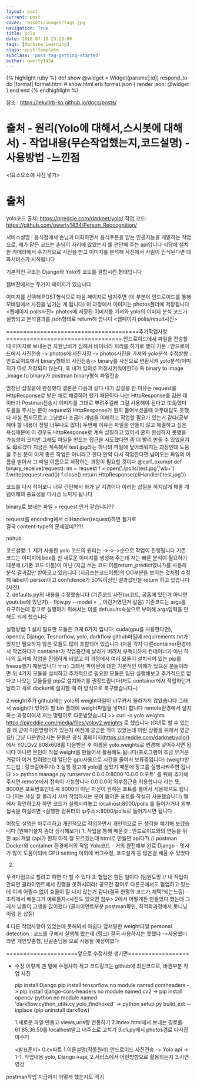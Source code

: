 ```yaml
---
layout: post
current: post
cover:  assets/images/tags.jpg
navigation: True
title: yolo
date: 2018-07-10 23:23:00
tags: [Machine_Learning]
class: post-template
subclass: 'post tag-getting-started'
author: qwerty1434
---
```


{% highlight ruby %}
def show
  @widget = Widget(params[:id])
  respond_to do |format|
    format.html # show.html.erb
    format.json { render json: @widget }
  end
end
{% endhighlight %}

참조 : https://jekyllrb-ko.github.io/docs/posts/


# 출처 - 원리(Yolo에 대해서,스시봇에 대해서) - 작업내용(무슨작업했는지,코드설명) - 사용방법 -느낀점
<!요소요소에 사진 넣기>


# 출처
yolo코드 출처: https://pjreddie.com/darknet/yolo/ 
작업 코드: https://github.com/qwerty1434/Person_Reocognition/

서비스설명 : 음식점에서 손님과 대화하면서 음식주문을 받는 인공지능을 개발하는 작업으로,
제가 맡은 코드는 손님이 자리에 앉았는지 를 판단해 주는 api입니다
식당에 설치한 카메라에서 주기적으로 사진을 받고 이미지를 분석해 사진에서 사람이 인식된다면 대화서비스가 시작됩니다


기본적인 구조는 Django와 Yolo의 코드를 결합시킨 형태입니다

웹버젼에서는 두가지 페이지가 있습니다

이미지를 선택해 POST형식으로 다음 페이지로 넘겨주면 (이 부분이 안드로이드를 통해 모바일에서 사진을 넘기는 게 됩니다)
이 과정에서 이미지는 photos폴더에 저장됩니다
<웹페이지 polls사진>
photos에 저장된 이미지를 가져와 yolo의 이미지 분석 코드가 실행되고 분석결과를 json형태로 return해 줍니다
<웹페이지 polls/result사진>

    
    
=======================================추가작업사항==================================
안드로이드에서 파일을 전송할 때 이미지로 보내는건 자원낭비가 심해서 바이너리 처리를 하기로 했다
기본 : 안드로이드에서 사진전송 -> photos에 사진저장 -> photos사진을 가져와 yolo분석
수정방향 : 안드로이드에서 binary형태의 사진전송-> binary를 사진으로 변환시켜 yolo분석(이미지가 따로 저장되지 않는다, 혹 내가 임의로 저장시켜줘야한다)
즉 binary to image ,image to binary가 
    postman binary형식 파일전송

엄청난 삽질끝에 완성했다 결론은 다음과 같다 
내가 삽질을 한 이유는 request를 HttpResponse로 받은 채로 해결하려 했기 때문이다
나는 HttpResponse를 감싼 데이터가 Postman전송시 이미지를 그대로 뿌려주길래 그걸 사용해야 된다고 生角했다
도움을 주시는 분이 request와 HttpResponse가 뭔지 물어보셨을때 아무대답도 못했다 사실 뭔지모르고 그냥썼다
조금더 개념을 이해하고 작업할 필요가 있는거 같다(공부해야 할 내용이 정말 너무나도 많다)
두번째 이유는 파일을 만들지 않고 해결하고 싶은 욕심때문에
이 경우도 HttpResponse로 계속 삽질하고 있어서 혼자 완성하지 못했을 가능성이 크지만 그래도 파일을 만드는 접근을 시도했다면 좀 더 빨리 만들 수 있었을지도 母르겠다
지금은 계속해서 test.jpg라는 하나의 파일에 덮어씌워지는 과정인데 도움을 주신 분이 이게 좋은 작업은 아니라고 한다
만약 다시 작업한다면 넘어오는 파일의 이름을 받아서 그 파일 이름으로 저장하는 과정이 필요할 것이다
@csrf_exempt
def binary_receive(request):
    im = request
    f = open('./polls/test.jpg','wb+')
    f.write(request.read())
    f.close()
    return HttpResponse(cliHandler('test.jpg'))

코드를 다시 적어보니 너무 간단해서 화가 날 지경이다
이러한 삽질을 하지않게 해줄 개념이해의 중요성을 다시금 느끼게 됩니다
  
binary로 보내는 파일 = request 인거 같습니다??
  
request를 encoding해서 cliHandler(request)하면 될거로   
  결국 content-type의 문제였띠???!
  
  nohub
    
    
    
코드설명:
1.
제가 사용한 yolo 코드의 원리는 ->->->순으로 작업이 진행됩니다
기존 코드는 이미지에 box를 친 새로운 이미지를 생성해 주는데
저는 빠른 분석이 필요하기 때문에 (기존 코드 이름)이 아닌 (지금 쓰는 코드 이름return_predict였나?)를 사용해 분석 결과값만 받아오고 있습니다
(지금쓰는코드이름)의 OO부분을 보이는 것처럼 수정해 label이 person이고 confidence가 50%이상인 결과값만을 return 하고 있습니다
(사진)  
2.
defaults.py의 내용을 수정했습니다
(기존코드 사진(or코드, 공홈에 있던거 아니면 youtube에 있던거) - flow.py --model = ,,,이런거였던거 같음)
기존코드는 args를 요구하는데 장고로 실행하기 위해서는 이를 defuaults속성으로 부여해 args입력을 안해도 되게 했습니다

실행방법:
1.설치
    필요한 모듈은 크게 6가지 입니다: cuda(gpu를 사용한다면), opencv, Django, Tesnorflow, yolo, darkflow
    github파일에 requirements.txt가 있지만 필요하지 않은 모듈도 많이 포함되어 있습니다
    (처음 각자 다른container환경에서 작업하다가 container가 작업중간에 날라가 버려서 부득이하게 컨테이너가 아닌 하나의 도커에 작업을 진행하게 되었고 이 과정에서 여러 모듈이 설치되어 있는 pip를 freeze했기 때문입니다 ㅠㅠ)
    그래서 파이썬에 대한 기본적인 이해가 있으신 분들이라면 위 4가지 모듈을 설치하고 추가적으로 필요한 모듈은 일단 실행해보고 추가적으로 없다고 나오는 모듈들을 pip로 설치하기를 권장드립니다(저도 container에서 작업하던거 날리고 새로 docker에 설치할 때 이 방식으로 북구했습니다~)
    
2.weight추가
    github에는 yolo의 weight파일이 너무커서 올라가지 않았습니다
    그래서 weight가 있어야 할 bin 폴더에 weight파일을 넣어야 합니다
    remote환경에서 설치하는 과정이여서 저는 명령어로 다운받았습니다
    >> curl -o yolo.weights https://pjreddie.com/media/files/yolov2.weights 로 했습니다
    (GUI로 할 수 있는걸 왜 굳이 이런명령어가 있는지 예전에 궁금한 적이 있었는데 이런 상황을 위해서 였군요!)
    그냥 다운받으시는 분들은 공식 홈페이지(https://pjreddie.com/darknet/yolo/) 에서 YOLOv2 608x608를 다운받은 후 이름을 yolo.weights로 변경해 넣어주시면 됩니다
    아니면 본인이 직접 weight를 만들어서 활용해도 됩니다(프로그램이 조금 무거운거같아 이거 할려했는데 일단은 gpu사용으로 시간을 줄여서 보류중입니다) (weight만드는법 : 링크걸어주기)
3.실행
    장고에 yolo를 심었기 때문에 장고를 실행시켜주면 됩니다
    >> python manage.py runserver 0.0.0.0:8000
    '0.0.0.0:포트' 를 뒤에 추가해 주시면 remote에서 접속이 가능합니다
    0.0.0.0이 외부접근을 허용합니다 라는 뜻, 8000은 포트번호인데 꼭 8000이 아닌 자신이 원하는 포트를 뚫어서 사용하셔도 됩니다 (저는 사실 잘 몰라서 서버 작업하시는 분이 뚫어준 포트를 착실히 사용했습니다) 
    웹에서 확인하고자 하면 코드가 실행시켜놓고 localhost:8000/polls 를 들어가거나
    외부접속을 하실려면 <실행한 컴퓨터의 ip주소>:8000/polls로 들어가시면 됩니다
 

이정도 설명은 마무리하고 개인적으로 작업하면서 개인적으로 든 생각을 얘기해 보겠습니다
    (뭔얘기쓸지 좀더 생각해보기)
1.
작업을 통해 배운것  : 안드로이드와의 연동을 위한 api 개발 (api가 뭔지 아직 잘 모르겠는데 html로 만들면 api다?) // postman
Docker와 container 환경에서의 작업
Yolo코드 - 거의 완전해부 완료
Django - 멋사가 많이 도움이되네
GPU setting
이외에 버그수정, 코드설계 등 많은걸 배울 수 있었다
    
2.
우격다짐으로 할려고 하면 다 할 수 있다
3.
협업은 힘든 일이다 (팀원도망 // 내 작업이 안되면 클라이언트에서 진행을 못하시더라)
공모전 참여로 다른곳에서도 협업하고 있는데 이게 어쩔수 없이 효율이 잘 나지 않는거 같다(결국 한명의 코드가 채택?되는느낌) -조직에서 배운그거 예로들자<사진도 있으면 첨부>
2에서 어떻게든 만들었다 했는데 그래서 남들이 고생을 많이했다 (클라이언트부분 postman확인, 최적화과정에서 토니님이랑 한 삽질)
    
4.다른 작업사항이 있었는데 못해봐서 아쉽다
    앞서말한 weight파일 
    personal detection : 코드를 구해서 실행해 봤는데 (링크) 결국 사용하지는 못했다 ->사용했더라면 개인맞춤형, 단골손님용 으로 사용될 예정이였다
    
=====================앞으로 수정사항 생기면==================
+ 수정 
    이렇게 맨 밑에 수정사하 적고 코드링크는 github에 최신코드로, 바뀐부분 작업 사진 

  pip install Django
  pip install tensorflow
  no module named corsheaders -> pip install django-cors-headers
  no module named cv2 -> pip install opencv-python
  no module named 'darkflow.cython_utils.cy_yolo_findhoxed' -> python setup.py build_ext --inplace  (pip uninstall darkflow)

  1.새로운 파일 만들고 views,urls랑 연동하기
  2.Index.html에서 보내는 경로를 61.85.36.59를 localhost말고 내주소로 고치기
  3.cli.py에서 photos경로 다시잡아주기
 
  
  <발표준비>
   0.cv파트
   1.이론설명(작동원리)
   안드로이드 사진전송 -> Yolo api -> 
   1-1. 작업내용
    yolo, Django->api, 
   2.서비스에서 어떤방향으로 활용되는지
   3.시연영상
   
postman작업 지금까지 어떻게 했는지도 적기
